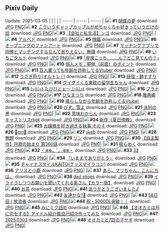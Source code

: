 ## Pixiv Daily
Update: 2025-03-05
|      |      |      |
| :----: | :----: | :----: |
|![](https://pixiv.microyu.workers.dev/c/240x480/img-master/img/2025/03/04/00/00/11/127839312_p0_master1200.jpg) **#1** [胡蝶の夢](https://www.pixiv.net/artworks/127839312) download: [JPG](https://pixiv.microyu.workers.dev/img-original/img/2025/03/04/00/00/11/127839312_p0.jpg) [PNG](https://pixiv.microyu.workers.dev/img-original/img/2025/03/04/00/00/11/127839312_p0.png)|![](https://pixiv.microyu.workers.dev/c/240x480/img-master/img/2025/03/04/00/02/42/127839626_p0_master1200.jpg) **#2** [こういうギャップカップルがめちゃくちゃ好きっていうだけの話](https://www.pixiv.net/artworks/127839626) download: [JPG](https://pixiv.microyu.workers.dev/img-original/img/2025/03/04/00/02/42/127839626_p0.jpg) [PNG](https://pixiv.microyu.workers.dev/img-original/img/2025/03/04/00/02/42/127839626_p0.png)|![](https://pixiv.microyu.workers.dev/c/240x480/img-master/img/2025/03/04/12/00/31/127851621_p0_master1200.jpg) **#3** [【会社と私生活】ンゴ](https://www.pixiv.net/artworks/127851621) download: [JPG](https://pixiv.microyu.workers.dev/img-original/img/2025/03/04/12/00/31/127851621_p0.jpg) [PNG](https://pixiv.microyu.workers.dev/img-original/img/2025/03/04/12/00/31/127851621_p0.png)|
|![](https://pixiv.microyu.workers.dev/c/240x480/img-master/img/2025/03/04/00/00/39/127839395_p0_master1200.jpg) **#4** [アルベド](https://www.pixiv.net/artworks/127839395) download: [JPG](https://pixiv.microyu.workers.dev/img-original/img/2025/03/04/00/00/39/127839395_p0.jpg) [PNG](https://pixiv.microyu.workers.dev/img-original/img/2025/03/04/00/00/39/127839395_p0.png)|![](https://pixiv.microyu.workers.dev/c/240x480/img-master/img/2025/03/03/00/00/23/127805366_p0_master1200.jpg) **#5** [傀儡](https://www.pixiv.net/artworks/127805366) download: [JPG](https://pixiv.microyu.workers.dev/img-original/img/2025/03/03/00/00/23/127805366_p0.jpg) [PNG](https://pixiv.microyu.workers.dev/img-original/img/2025/03/03/00/00/23/127805366_p0.png)|![](https://pixiv.microyu.workers.dev/c/240x480/img-master/img/2025/03/03/17/36/31/127825506_p0_master1200.jpg) **#6** [オープニングのファンアート](https://www.pixiv.net/artworks/127825506) download: [JPG](https://pixiv.microyu.workers.dev/img-original/img/2025/03/03/17/36/31/127825506_p0.jpg) [PNG](https://pixiv.microyu.workers.dev/img-original/img/2025/03/03/17/36/31/127825506_p0.png)|
|![](https://pixiv.microyu.workers.dev/c/240x480/img-master/img/2025/03/04/00/45/53/127841363_p0_master1200.jpg) **#7** [マッチングアプリで同僚とマッチングするなんてありえない、無理](https://www.pixiv.net/artworks/127841363) download: [JPG](https://pixiv.microyu.workers.dev/img-original/img/2025/03/04/00/45/53/127841363_p0.jpg) [PNG](https://pixiv.microyu.workers.dev/img-original/img/2025/03/04/00/45/53/127841363_p0.png)|![](https://pixiv.microyu.workers.dev/c/240x480/img-master/img/2025/03/04/21/49/34/127865897_p0_master1200.jpg) **#8** [いちごタルト](https://www.pixiv.net/artworks/127865897) download: [JPG](https://pixiv.microyu.workers.dev/img-original/img/2025/03/04/21/49/34/127865897_p0.jpg) [PNG](https://pixiv.microyu.workers.dev/img-original/img/2025/03/04/21/49/34/127865897_p0.png)|![](https://pixiv.microyu.workers.dev/c/240x480/img-master/img/2025/03/03/17/10/24/127824903_p0_master1200.jpg) **#9** [｢座席こっち………ん？どこ見てんの？｣](https://www.pixiv.net/artworks/127824903) download: [JPG](https://pixiv.microyu.workers.dev/img-original/img/2025/03/03/17/10/24/127824903_p0.jpg) [PNG](https://pixiv.microyu.workers.dev/img-original/img/2025/03/03/17/10/24/127824903_p0.png)|
|![](https://pixiv.microyu.workers.dev/c/240x480/img-master/img/2025/03/04/06/00/06/127846511_p0_master1200.jpg) **#10** [個人メモ：胴体（前面）のポイント](https://www.pixiv.net/artworks/127846511) download: [JPG](https://pixiv.microyu.workers.dev/img-original/img/2025/03/04/06/00/06/127846511_p0.jpg) [PNG](https://pixiv.microyu.workers.dev/img-original/img/2025/03/04/06/00/06/127846511_p0.png)|![](https://pixiv.microyu.workers.dev/c/240x480/img-master/img/2025/03/03/21/21/19/127832931_p0_master1200.jpg) **#11** [百人乗っても年齢を詐称してるVtuber](https://www.pixiv.net/artworks/127832931) download: [JPG](https://pixiv.microyu.workers.dev/img-original/img/2025/03/03/21/21/19/127832931_p0.jpg) [PNG](https://pixiv.microyu.workers.dev/img-original/img/2025/03/03/21/21/19/127832931_p0.png)|![](https://pixiv.microyu.workers.dev/c/240x480/img-master/img/2025/03/03/19/54/27/127829709_p0_master1200.jpg) **#12** [うさぎ狩り(オルトレ♀)](https://www.pixiv.net/artworks/127829709) download: [JPG](https://pixiv.microyu.workers.dev/img-original/img/2025/03/03/19/54/27/127829709_p0.jpg) [PNG](https://pixiv.microyu.workers.dev/img-original/img/2025/03/03/19/54/27/127829709_p0.png)|
|![](https://pixiv.microyu.workers.dev/c/240x480/img-master/img/2025/03/03/00/20/26/127806575_p0_master1200.jpg) **#13** [妖怪・麺すすり](https://www.pixiv.net/artworks/127806575) download: [JPG](https://pixiv.microyu.workers.dev/img-original/img/2025/03/03/00/20/26/127806575_p0.jpg) [PNG](https://pixiv.microyu.workers.dev/img-original/img/2025/03/03/00/20/26/127806575_p0.png)|![](https://pixiv.microyu.workers.dev/c/240x480/img-master/img/2025/03/04/20/21/56/127862647_p0_master1200.jpg) **#14** [グイグイくる東欧の留学生ちゃん](https://www.pixiv.net/artworks/127862647) download: [JPG](https://pixiv.microyu.workers.dev/img-original/img/2025/03/04/20/21/56/127862647_p0.jpg) [PNG](https://pixiv.microyu.workers.dev/img-original/img/2025/03/04/20/21/56/127862647_p0.png)|![](https://pixiv.microyu.workers.dev/c/240x480/img-master/img/2025/03/04/22/25/03/127867238_p0_master1200.jpg) **#15** [ｴｯﾎｴｯﾎ  たびびとぉ〜  ｴｯﾎｴｯﾎ](https://www.pixiv.net/artworks/127867238) download: [JPG](https://pixiv.microyu.workers.dev/img-original/img/2025/03/04/22/25/03/127867238_p0.jpg) [PNG](https://pixiv.microyu.workers.dev/img-original/img/2025/03/04/22/25/03/127867238_p0.png)|
|![](https://pixiv.microyu.workers.dev/c/240x480/img-master/img/2025/03/03/00/09/10/127806104_p0_master1200.jpg) **#16** [プラナ](https://www.pixiv.net/artworks/127806104) download: [JPG](https://pixiv.microyu.workers.dev/img-original/img/2025/03/03/00/09/10/127806104_p0.jpg) [PNG](https://pixiv.microyu.workers.dev/img-original/img/2025/03/03/00/09/10/127806104_p0.png)|![](https://pixiv.microyu.workers.dev/c/240x480/img-master/img/2025/03/04/00/19/49/127840451_p0_master1200.jpg) **#17** [ひなまつり](https://www.pixiv.net/artworks/127840451) download: [JPG](https://pixiv.microyu.workers.dev/img-original/img/2025/03/04/00/19/49/127840451_p0.jpg) [PNG](https://pixiv.microyu.workers.dev/img-original/img/2025/03/04/00/19/49/127840451_p0.png)|![](https://pixiv.microyu.workers.dev/c/240x480/img-master/img/2025/03/03/10/30/32/127817522_p0_master1200.jpg) **#18** [雅典娜](https://www.pixiv.net/artworks/127817522) download: [JPG](https://pixiv.microyu.workers.dev/img-original/img/2025/03/03/10/30/32/127817522_p0.jpg) [PNG](https://pixiv.microyu.workers.dev/img-original/img/2025/03/03/10/30/32/127817522_p0.png)|
|![](https://pixiv.microyu.workers.dev/c/240x480/img-master/img/2025/03/04/21/15/30/127864646_p0_master1200.jpg) **#19** [鳴らしながら年齢を詐称してるVtuber](https://www.pixiv.net/artworks/127864646) download: [JPG](https://pixiv.microyu.workers.dev/img-original/img/2025/03/04/21/15/30/127864646_p0.jpg) [PNG](https://pixiv.microyu.workers.dev/img-original/img/2025/03/04/21/15/30/127864646_p0.png)|![](https://pixiv.microyu.workers.dev/c/240x480/img-master/img/2025/03/04/12/04/03/127851729_p0_master1200.jpg) **#20** [ぴす、雪よ](https://www.pixiv.net/artworks/127851729) download: [JPG](https://pixiv.microyu.workers.dev/img-original/img/2025/03/04/12/04/03/127851729_p0.jpg) [PNG](https://pixiv.microyu.workers.dev/img-original/img/2025/03/04/12/04/03/127851729_p0.png)|![](https://pixiv.microyu.workers.dev/c/240x480/img-master/img/2025/03/03/13/31/37/127818408_p0_master1200.jpg) **#21** [決別の黒](https://www.pixiv.net/artworks/127818408) download: [JPG](https://pixiv.microyu.workers.dev/img-original/img/2025/03/03/13/31/37/127818408_p0.jpg) [PNG](https://pixiv.microyu.workers.dev/img-original/img/2025/03/03/13/31/37/127818408_p0.png)|
|![](https://pixiv.microyu.workers.dev/c/240x480/img-master/img/2025/03/03/01/08/15/127808323_p0_master1200.jpg) **#22** [意味わからん](https://www.pixiv.net/artworks/127808323) download: [JPG](https://pixiv.microyu.workers.dev/img-original/img/2025/03/03/01/08/15/127808323_p0.jpg) [PNG](https://pixiv.microyu.workers.dev/img-original/img/2025/03/03/01/08/15/127808323_p0.png)|![](https://pixiv.microyu.workers.dev/c/240x480/img-master/img/2025/03/03/00/00/56/127805461_p0_master1200.jpg) **#23** [キャストリスrkgk](https://www.pixiv.net/artworks/127805461) download: [JPG](https://pixiv.microyu.workers.dev/img-original/img/2025/03/03/00/00/56/127805461_p0.jpg) [PNG](https://pixiv.microyu.workers.dev/img-original/img/2025/03/03/00/00/56/127805461_p0.png)|![](https://pixiv.microyu.workers.dev/c/240x480/img-master/img/2025/03/04/01/50/46/127843037_p0_master1200.jpg) **#24** [新作《夏日傍晚》](https://www.pixiv.net/artworks/127843037) download: [JPG](https://pixiv.microyu.workers.dev/img-original/img/2025/03/04/01/50/46/127843037_p0.jpg) [PNG](https://pixiv.microyu.workers.dev/img-original/img/2025/03/04/01/50/46/127843037_p0.png)|
|![](https://pixiv.microyu.workers.dev/c/240x480/img-master/img/2025/03/03/18/04/26/127826432_p0_master1200.jpg) **#25** [お嬢様を好き過ぎる執事 その４](https://www.pixiv.net/artworks/127826432) download: [JPG](https://pixiv.microyu.workers.dev/img-original/img/2025/03/03/18/04/26/127826432_p0.jpg) [PNG](https://pixiv.microyu.workers.dev/img-original/img/2025/03/03/18/04/26/127826432_p0.png)|![](https://pixiv.microyu.workers.dev/c/240x480/img-master/img/2025/03/03/20/36/23/127831285_p0_master1200.jpg) **#26** [🪻cm🪻](https://www.pixiv.net/artworks/127831285) download: [JPG](https://pixiv.microyu.workers.dev/img-original/img/2025/03/03/20/36/23/127831285_p0.jpg) [PNG](https://pixiv.microyu.workers.dev/img-original/img/2025/03/03/20/36/23/127831285_p0.png)|![](https://pixiv.microyu.workers.dev/c/240x480/img-master/img/2025/03/04/00/00/11/127839309_p0_master1200.jpg) **#27** [skeb](https://www.pixiv.net/artworks/127839309) download: [JPG](https://pixiv.microyu.workers.dev/img-original/img/2025/03/04/00/00/11/127839309_p0.jpg) [PNG](https://pixiv.microyu.workers.dev/img-original/img/2025/03/04/00/00/11/127839309_p0.png)|
|![](https://pixiv.microyu.workers.dev/c/240x480/img-master/img/2025/03/03/03/18/33/127811250_p0_master1200.jpg) **#28** [無題](https://www.pixiv.net/artworks/127811250) download: [JPG](https://pixiv.microyu.workers.dev/img-original/img/2025/03/03/03/18/33/127811250_p0.jpg) [PNG](https://pixiv.microyu.workers.dev/img-original/img/2025/03/03/03/18/33/127811250_p0.png)|![](https://pixiv.microyu.workers.dev/c/240x480/img-master/img/2025/03/03/00/00/05/127805243_p0_master1200.jpg) **#29** [リン](https://www.pixiv.net/artworks/127805243) download: [JPG](https://pixiv.microyu.workers.dev/img-original/img/2025/03/03/00/00/05/127805243_p0.jpg) [PNG](https://pixiv.microyu.workers.dev/img-original/img/2025/03/03/00/00/05/127805243_p0.png)|![](https://pixiv.microyu.workers.dev/c/240x480/img-master/img/2025/03/03/00/08/59/127806095_p0_master1200.jpg) **#30** [【自主製作】月歌の始まり 第360話](https://www.pixiv.net/artworks/127806095) download: [JPG](https://pixiv.microyu.workers.dev/img-original/img/2025/03/03/00/08/59/127806095_p0.jpg) [PNG](https://pixiv.microyu.workers.dev/img-original/img/2025/03/03/00/08/59/127806095_p0.png)|
|![](https://pixiv.microyu.workers.dev/c/240x480/img-master/img/2025/03/03/09/17/36/127816547_p0_master1200.jpg) **#31** [揺らめく](https://www.pixiv.net/artworks/127816547) download: [JPG](https://pixiv.microyu.workers.dev/img-original/img/2025/03/03/09/17/36/127816547_p0.jpg) [PNG](https://pixiv.microyu.workers.dev/img-original/img/2025/03/03/09/17/36/127816547_p0.png)|![](https://pixiv.microyu.workers.dev/c/240x480/img-master/img/2025/03/04/00/00/04/127839272_p0_master1200.jpg) **#32** [･ﾟ❄️❄️。ﾟ。❄️❄️・](https://www.pixiv.net/artworks/127839272) download: [JPG](https://pixiv.microyu.workers.dev/img-original/img/2025/03/04/00/00/04/127839272_p0.jpg) [PNG](https://pixiv.microyu.workers.dev/img-original/img/2025/03/04/00/00/04/127839272_p0.png)|![](https://pixiv.microyu.workers.dev/c/240x480/img-master/img/2025/03/04/11/22/48/127850929_p0_master1200.jpg) **#33** [33](https://www.pixiv.net/artworks/127850929) download: [JPG](https://pixiv.microyu.workers.dev/img-original/img/2025/03/04/11/22/48/127850929_p0.jpg) [PNG](https://pixiv.microyu.workers.dev/img-original/img/2025/03/04/11/22/48/127850929_p0.png)|
|![](https://pixiv.microyu.workers.dev/c/240x480/img-master/img/2025/03/03/11/39/27/127818581_p0_master1200.jpg) **#34** [「いままでありがとう」](https://www.pixiv.net/artworks/127818581) download: [JPG](https://pixiv.microyu.workers.dev/img-original/img/2025/03/03/11/39/27/127818581_p0.jpg) [PNG](https://pixiv.microyu.workers.dev/img-original/img/2025/03/03/11/39/27/127818581_p0.png)|![](https://pixiv.microyu.workers.dev/c/240x480/img-master/img/2025/03/04/21/01/32/127864114_p0_master1200.jpg) **#35** [チャイナスタイルKAITO(グッスマイラコン)](https://www.pixiv.net/artworks/127864114) download: [JPG](https://pixiv.microyu.workers.dev/img-original/img/2025/03/04/21/01/32/127864114_p0.jpg) [PNG](https://pixiv.microyu.workers.dev/img-original/img/2025/03/04/21/01/32/127864114_p0.png)|![](https://pixiv.microyu.workers.dev/c/240x480/img-master/img/2025/03/03/18/23/25/127826952_p0_master1200.jpg) **#36** [アリスと小鹿](https://www.pixiv.net/artworks/127826952) download: [JPG](https://pixiv.microyu.workers.dev/img-original/img/2025/03/03/18/23/25/127826952_p0.jpg) [PNG](https://pixiv.microyu.workers.dev/img-original/img/2025/03/03/18/23/25/127826952_p0.png)|
|![](https://pixiv.microyu.workers.dev/c/240x480/img-master/img/2025/03/04/15/50/25/127855661_p0_master1200.jpg) **#37** [あら、マリちゃん。こんにちは。](https://www.pixiv.net/artworks/127855661) download: [JPG](https://pixiv.microyu.workers.dev/img-original/img/2025/03/04/15/50/25/127855661_p0.jpg) [PNG](https://pixiv.microyu.workers.dev/img-original/img/2025/03/04/15/50/25/127855661_p0.png)|![](https://pixiv.microyu.workers.dev/c/240x480/img-master/img/2025/03/03/04/10/48/127811993_p0_master1200.jpg) **#38** [dad shoes](https://www.pixiv.net/artworks/127811993) download: [JPG](https://pixiv.microyu.workers.dev/img-original/img/2025/03/03/04/10/48/127811993_p0.jpg) [PNG](https://pixiv.microyu.workers.dev/img-original/img/2025/03/03/04/10/48/127811993_p0.png)|![](https://pixiv.microyu.workers.dev/c/240x480/img-master/img/2025/03/03/00/00/45/127805439_p0_master1200.jpg) **#39** [イライラしつつお願いを聞いてくれる奥さん【カラー版】](https://www.pixiv.net/artworks/127805439) download: [JPG](https://pixiv.microyu.workers.dev/img-original/img/2025/03/03/00/00/45/127805439_p0.jpg) [PNG](https://pixiv.microyu.workers.dev/img-original/img/2025/03/03/00/00/45/127805439_p0.png)|
|![](https://pixiv.microyu.workers.dev/c/240x480/img-master/img/2025/03/03/01/25/43/127808804_p0_master1200.jpg) **#40** [お茶](https://www.pixiv.net/artworks/127808804) download: [JPG](https://pixiv.microyu.workers.dev/img-original/img/2025/03/03/01/25/43/127808804_p0.jpg) [PNG](https://pixiv.microyu.workers.dev/img-original/img/2025/03/03/01/25/43/127808804_p0.png)|![](https://pixiv.microyu.workers.dev/c/240x480/img-master/img/2025/03/03/17/11/21/127824933_p0_master1200.jpg) **#41** [ありがとうございました♪](https://www.pixiv.net/artworks/127824933) download: [JPG](https://pixiv.microyu.workers.dev/img-original/img/2025/03/03/17/11/21/127824933_p0.jpg) [PNG](https://pixiv.microyu.workers.dev/img-original/img/2025/03/03/17/11/21/127824933_p0.png)|![](https://pixiv.microyu.workers.dev/c/240x480/img-master/img/2025/03/04/00/00/12/127839317_p0_master1200.jpg) **#42** [友達かな?🌠](https://www.pixiv.net/artworks/127839317) download: [JPG](https://pixiv.microyu.workers.dev/img-original/img/2025/03/04/00/00/12/127839317_p0.jpg) [PNG](https://pixiv.microyu.workers.dev/img-original/img/2025/03/04/00/00/12/127839317_p0.png)|
|![](https://pixiv.microyu.workers.dev/c/240x480/img-master/img/2025/03/04/00/12/53/127839228_p0_master1200.jpg) **#43** [58日目 / 放浪者](https://www.pixiv.net/artworks/127839228) download: [JPG](https://pixiv.microyu.workers.dev/img-original/img/2025/03/04/00/12/53/127839228_p0.jpg) [PNG](https://pixiv.microyu.workers.dev/img-original/img/2025/03/04/00/12/53/127839228_p0.png)|![](https://pixiv.microyu.workers.dev/c/240x480/img-master/img/2025/03/03/11/28/23/127818401_p0_master1200.jpg) **#44** [祝・5000DL突破！！](https://www.pixiv.net/artworks/127818401) download: [JPG](https://pixiv.microyu.workers.dev/img-original/img/2025/03/03/11/28/23/127818401_p0.jpg) [PNG](https://pixiv.microyu.workers.dev/img-original/img/2025/03/03/11/28/23/127818401_p0.png)|![](https://pixiv.microyu.workers.dev/c/240x480/img-master/img/2025/03/04/07/07/19/127847402_p0_master1200.jpg) **#45** [みにミク詰め](https://www.pixiv.net/artworks/127847402) download: [JPG](https://pixiv.microyu.workers.dev/img-original/img/2025/03/04/07/07/19/127847402_p0.jpg) [PNG](https://pixiv.microyu.workers.dev/img-original/img/2025/03/04/07/07/19/127847402_p0.png)|
|![](https://pixiv.microyu.workers.dev/c/240x480/img-master/img/2025/03/03/19/21/19/127828710_p0_master1200.jpg) **#46** [【オオカミは月に恋をする】アイドル紹介風自己紹介作ってみた](https://www.pixiv.net/artworks/127828710) download: [JPG](https://pixiv.microyu.workers.dev/img-original/img/2025/03/03/19/21/19/127828710_p0.jpg) [PNG](https://pixiv.microyu.workers.dev/img-original/img/2025/03/03/19/21/19/127828710_p0.png)|![](https://pixiv.microyu.workers.dev/c/240x480/img-master/img/2025/03/03/21/07/12/127832458_p0_master1200.jpg) **#47** [2025.0303](https://www.pixiv.net/artworks/127832458) download: [JPG](https://pixiv.microyu.workers.dev/img-original/img/2025/03/03/21/07/12/127832458_p0.jpg) [PNG](https://pixiv.microyu.workers.dev/img-original/img/2025/03/03/21/07/12/127832458_p0.png)|![](https://pixiv.microyu.workers.dev/c/240x480/img-master/img/2025/03/04/20/06/13/127862149_p0_master1200.jpg) **#48** [オオカミと7匹の子ヤギ](https://www.pixiv.net/artworks/127862149) download: [JPG](https://pixiv.microyu.workers.dev/img-original/img/2025/03/04/20/06/13/127862149_p0.jpg) [PNG](https://pixiv.microyu.workers.dev/img-original/img/2025/03/04/20/06/13/127862149_p0.png)|
